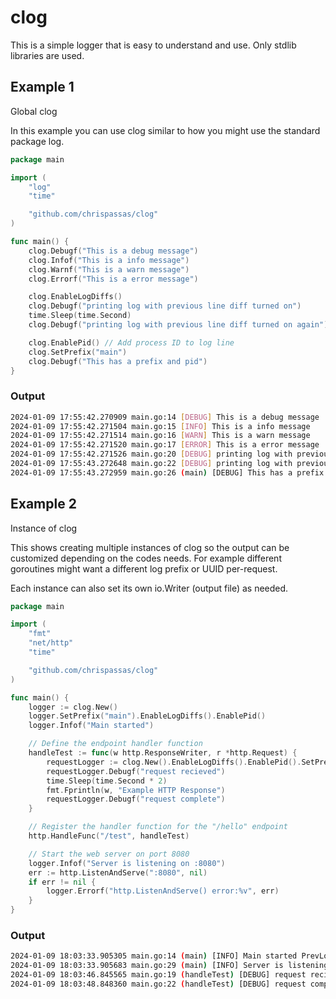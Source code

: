 # clog
This is a simple logger that is easy to understand and use. Only stdlib libraries are used.



## Example 1
Global clog

In this example you can use clog similar to how you might use the standard package log.

```go
package main

import (
	"log"
	"time"

	"github.com/chrispassas/clog"
)

func main() {
	clog.Debugf("This is a debug message")
	clog.Infof("This is a info message")
	clog.Warnf("This is a warn message")
	clog.Errorf("This is a error message")

	clog.EnableLogDiffs()
	clog.Debugf("printing log with previous line diff turned on")
	time.Sleep(time.Second)
	clog.Debugf("printing log with previous line diff turned on again")

	clog.EnablePid() // Add process ID to log line
	clog.SetPrefix("main")
	clog.Debugf("This has a prefix and pid")
}
```
### Output
```bash
2024-01-09 17:55:42.270909 main.go:14 [DEBUG] This is a debug message
2024-01-09 17:55:42.271504 main.go:15 [INFO] This is a info message
2024-01-09 17:55:42.271514 main.go:16 [WARN] This is a warn message
2024-01-09 17:55:42.271520 main.go:17 [ERROR] This is a error message
2024-01-09 17:55:42.271526 main.go:20 [DEBUG] printing log with previous line diff turned on PrevLogDiff:0s
2024-01-09 17:55:43.272648 main.go:22 [DEBUG] printing log with previous line diff turned on again PrevLogDiff:1.001120708s
2024-01-09 17:55:43.272959 main.go:26 (main) [DEBUG] This has a prefix and pid PrevLogDiff:311.667µs PID:12462
```

## Example 2
Instance of clog

This shows creating multiple instances of clog so the output can be customized depending on the codes needs.
For example different goroutines might want a different log prefix or UUID per-request.

Each instance can also set its own io.Writer (output file) as needed.

```go
package main

import (
	"fmt"
	"net/http"
	"time"

	"github.com/chrispassas/clog"
)

func main() {
	logger := clog.New()
	logger.SetPrefix("main").EnableLogDiffs().EnablePid()
	logger.Infof("Main started")

	// Define the endpoint handler function
	handleTest := func(w http.ResponseWriter, r *http.Request) {
		requestLogger := clog.New().EnableLogDiffs().EnablePid().SetPrefix("handleTest").SetUUID("0d01be9f-f965-4398-a046-1e83322cb243")
		requestLogger.Debugf("request recieved")
		time.Sleep(time.Second * 2)
		fmt.Fprintln(w, "Example HTTP Response")
		requestLogger.Debugf("request complete")
	}

	// Register the handler function for the "/hello" endpoint
	http.HandleFunc("/test", handleTest)

	// Start the web server on port 8080
	logger.Infof("Server is listening on :8080")
	err := http.ListenAndServe(":8080", nil)
	if err != nil {
		logger.Errorf("http.ListenAndServe() error:%v", err)
	}
}
```

### Output
```bash
2024-01-09 18:03:33.905305 main.go:14 (main) [INFO] Main started PrevLogDiff:0s PID:13308
2024-01-09 18:03:33.905683 main.go:29 (main) [INFO] Server is listening on :8080 PrevLogDiff:378.208µs PID:13308
2024-01-09 18:03:46.845565 main.go:19 (handleTest) [DEBUG] request recieved PrevLogDiff:0s UUID:0d01be9f-f965-4398-a046-1e83322cb243 PID:13308
2024-01-09 18:03:48.848360 main.go:22 (handleTest) [DEBUG] request complete PrevLogDiff:2.0028025s UUID:0d01be9f-f965-4398-a046-1e83322cb243 PID:13308
```